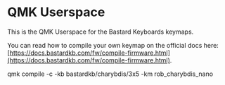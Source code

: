 # QMK Userspace

This is the QMK Userspace for the Bastard Keyboards keymaps.

You can read how to compile your own keymap on the official docs here: [https://docs.bastardkb.com/fw/compile-firmware.html](https://docs.bastardkb.com/fw/compile-firmware.html).

qmk compile -c -kb bastardkb/charybdis/3x5 -km rob_charybdis_nano
